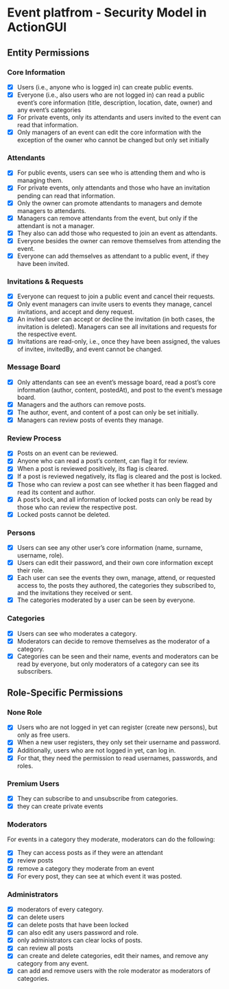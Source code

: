 

# Event platfrom -  Security Model in ActionGUI
## Entity Permissions

### Core Information
- [x] Users (i.e., anyone who is logged in) can create public events.
- [x] Everyone (i.e., also users who are not logged in) can read a public event’s core information (title, description, location, date, owner) and any event’s categories
- [x] For private events, only its attendants and users invited to the event can read that information.
- [x] Only managers of an event can edit the core information with the exception of the owner who cannot be changed but only set initially

### Attendants
- [x] For public events, users can see who is attending them and who is managing them.
- [x] For private events, only attendants and those who have an invitation pending can read that information.
- [x] Only the owner can promote attendants to managers and demote managers to attendants.
- [x] Managers can remove attendants from the event, but only if the attendant is not a manager.
- [x] They also can add those who requested to join an event as attendants.
- [x] Everyone besides the owner can remove themselves from attending the event.
- [x] Everyone can add themselves as attendant to a public event, if they have been invited.

### Invitations & Requests
- [x] Everyone can request to join a public event and
cancel their requests.
- [x] Only event managers can invite users to events they manage, cancel invitations, and accept and deny request.
- [x] An invited user can accept or decline the invitation (in both cases, the invitation is deleted). Managers can see all invitations and requests for the respective event.
- [x] Invitations are read-only, i.e., once they have been assigned, the values of invitee, invitedBy, and event cannot be changed.

### Message Board
- [x] Only attendants can see an event’s message board, read a post’s core information (author, content, postedAt), and post to the event’s message board.
- [x] Managers and the authors can remove posts.
- [x] The author, event, and content of a post can only be set initially.
- [x] Managers can review posts of events they manage.

### Review Process
- [x] Posts on an event can be reviewed.
- [x] Anyone who can read a post’s content, can flag it for review.
- [x] When a post is reviewed positively, its flag is cleared.
- [x] If a post is reviewed negatively, its flag is cleared and the post is locked.
- [x] Those who can review a post can see whether it has been flagged and read its content and author.
- [x] A post’s lock, and all information of locked posts can only be read by those who can review the respective post.
- [x] Locked posts cannot be deleted.

### Persons
- [x] Users can see any other user’s core information (name, surname, username, role).
- [x] Users can edit their password, and their own core information except their role.
- [x] Each user can see the events they own, manage, attend, or requested access to, the posts they authored, the categories they subscribed to, and the invitations they received or sent.
- [x] The categories moderated by a user can be seen by everyone.

### Categories
- [x] Users can see who moderates a category.
- [x] Moderators can decide to remove themselves as the moderator of a category.
- [x] Categories can be seen and their name, events and moderators can be read by everyone, but only moderators of a category can see its subscribers.

## Role-Specific Permissions

### None Role
- [x] Users who are not logged in yet can register (create new persons), but only as free users.
- [x] When a new user registers, they only set their username and password.
- [x] Additionally, users who are not logged in yet, can log in.
- [x] For that, they need the permission to read usernames, passwords, and roles.

### Premium Users
- [x] They can subscribe to and unsubscribe from categories.
- [x] they can create private events

### Moderators
For events in a category they moderate, moderators can do the following:
- [x] They can access posts as if they were an attendant
- [x] review posts
- [x] remove a category they moderate from an event
- [x] For every post, they can see at which event it was posted.

### Administrators
- [x] moderators of every category.
- [x] can delete users
- [x] can delete posts that have been locked
- [x] can also edit any users password and role.
- [x] only administrators can clear locks of posts.
- [x] can review all posts
- [x] can create and delete categories, edit their names, and remove any category from any event.
- [x] can add and remove users with the role moderator as moderators of categories.
